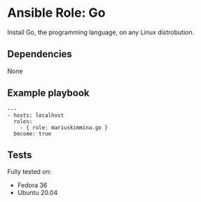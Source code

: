 # Ansible Role: Go

Install Go, the programming language, on any Linux distrobution.

## Dependencies

None

## Example playbook

```
---
- hosts: localhost
  roles:
    - { role: mariuskimmina.go }
  become: true
```

## Tests

Fully tested on:

* Fedora 36
* Ubuntu 20.04
